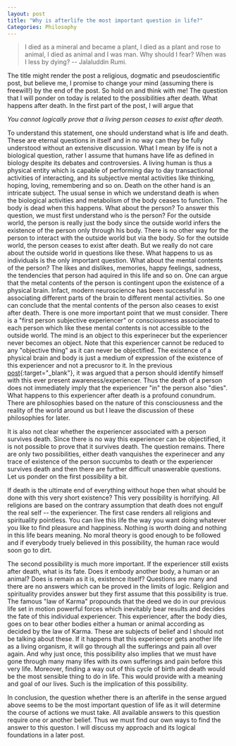 ```yaml
---
layout: post
title: "Why is afterlife the most important question in life?"
Categories: Philosophy
---
```

> I died as a mineral and became a plant, I died as a plant and rose to animal, I died as animal and I was man. Why should I fear? When was I less by dying? -- Jalaluddin Rumi.

The title might render the post a religious, dogmatic and pseudoscientific post, but believe me, I promise to change your mind (assuming there is freewill!) by the end of the post. So hold on and think with me! The question that I will ponder on today is related to the possibilities after death. What happens after death. In the first part of the post, I will argue that 

_You cannot logically prove that a living person ceases to exist after death._

To understand this statement, one should understand what is life and death. These are eternal questions in itself and in no way can they be fully understood without an extensive discussion. What I mean by life is not a biological question, rather I assume that humans have life as defined in biology despite its debates and controversies. A living human is thus a physical entity which is capable of performing day to day transactional activities of interacting, and its subjective mental activities like thinking, hoping, loving, remembering and so on. Death on the other hand is an intricate subject. The usual sense in which we understand death is when the biological activities and metabolism of the body ceases to function. The body is dead when this happens. What about the person? To answer this question, we must first understand who is the person? For the outside world, the person is really just the body since the outside world infers the existence of the person only through his body. There is no other way for the person to interact with the outside world but via the body. So for the outside world, the person ceases to exist after death. But we really do not care about the outside world in questions like these. What happens to us as individuals is the only important question. What about the mental contents of the person? The likes and dislikes, memories, happy feelings, sadness, the tendencies that person had aquired in this life and so on. One can argue that the metal contents of the person is contingent upon the existence of a physical brain. Infact, modern neuroscience has been successful in associating different parts of the brain to different mental activities. So one can conclude that the mental contents of the person also ceases to exist after death. There is one more important point that we must consider. There is a "first person subjective experiencer" or consciousness associated to each person which like these mental contents is not accessible to the outside world. The mind is an object to this experinecer but the experiencer never becomes an object. Note that this experiencer cannot be reduced to any "objective thing" as it can never be objectified. The existence of a physical brain and body is just a medium of expression of the existence of this experiencer and not a precusror to it. In the previous [post](https://ranveer14.github.io/philosophy/2021/05/21/who-am-I/){:target="_blank"}, it was argued that a person should identify himself with this ever present awareness/experiencer. Thus the death of a person does not immediately imply that the experiencer "in" the person also "dies". What happens to this experiencer after death is a profound conundrum. There are philosophies based on the nature of this consciousness and the reality of the world around us but I leave the discussion of these philosophies for later.

It is also not clear whether the experiencer associated with a person survives death. Since there is no way this experiencer can be objectified, it is not possible to prove that it survives death. The question remains. There are only two possibilities, either death vanquishes the experinecer and any trace of existence of the person succumbs to death or the experiencer survives death and then there are further difficult unaswerable questions. Let us ponder on the first possibility a bit. 

If death is the ultimate end of everything without hope then what should be done with this very short existence? This very possibility is horrifying. All religions are based on the contrary assumption that death does not engulf the real self -- the experiencer. The first case renders all religions and spirituality pointless. You can live this life the way you want doing whatever you like to find pleasure and happiness. Nothing is worth doing and nothing in this life bears meaning. No moral theory is good enough to be followed and if everybody truely believed in this possibility, the human race would soon go to dirt. 

The second possibility is much more important. If the experiencer still exists after death, what is its fate. Does it embody another body, a human or an animal? Does is remain as it is, existence itself? Questions are many and there are no answers which can be proved in the limits of logic. Religion and spirituality provides answer but they first assume that this possibility is true. The famous "law of Karma" propounds that the deed we do in our previous life set in motion powerful forces which inevitably bear results and decides the fate of this individual experiencer. This experiencer, after the body dies, goes on to bear other bodies either a human or animal according as decided by the law of Karma. These are subjects of belief and I should not be talking about these. If it happens that this experiencer gets another life as a living organism, it will go through all the sufferings and pain all over again. And why just once, this possibility also implies that we must have gone through many many lifes with its own sufferings and pain before this very life. Moreover, finding a way out of this cycle of birth and death would be the most sensible thing to do in life. This would provide with a meaning and goal of our lives. Such is the implication of this possibility.

In conclusion, the question whether there is an afterlife in the sense argued above seems to be the most important question of life as it will determine the course of actions we must take. All available answers to this question require one or another belief. Thus we must find our own ways to find the answer to this queston. I will discuss my approach and its logical foundations in a later post.          
